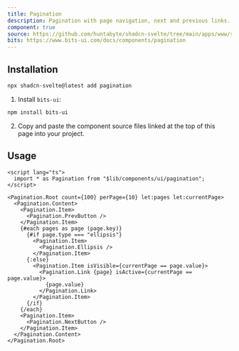 ```yaml
---
title: Pagination
description: Pagination with page navigation, next and previous links.
component: true
source: https://github.com/huntabyte/shadcn-svelte/tree/main/apps/www/src/lib/registry/default/ui/pagination
bits: https://www.bits-ui.com/docs/components/pagination
---
```


<script>
    import { ComponentPreview, ManualInstall } from '$lib/components/docs';
</script>

<ComponentPreview name="pagination-demo" >

<div />

</ComponentPreview>

## Installation

```bash
npx shadcn-svelte@latest add pagination
```

<ManualInstall>

1. Install `bits-ui`:

```bash
npm install bits-ui
```

2. Copy and paste the component source files linked at the top of this page into your project.

</ManualInstall>

## Usage

```svelte
<script lang="ts">
  import * as Pagination from "$lib/components/ui/pagination";
</script>

<Pagination.Root count={100} perPage={10} let:pages let:currentPage>
  <Pagination.Content>
    <Pagination.Item>
      <Pagination.PrevButton />
    </Pagination.Item>
    {#each pages as page (page.key)}
      {#if page.type === "ellipsis"}
        <Pagination.Item>
          <Pagination.Ellipsis />
        </Pagination.Item>
      {:else}
        <Pagination.Item isVisible={currentPage == page.value}>
          <Pagination.Link {page} isActive={currentPage == page.value}>
            {page.value}
          </Pagination.Link>
        </Pagination.Item>
      {/if}
    {/each}
    <Pagination.Item>
      <Pagination.NextButton />
    </Pagination.Item>
  </Pagination.Content>
</Pagination.Root>
```
